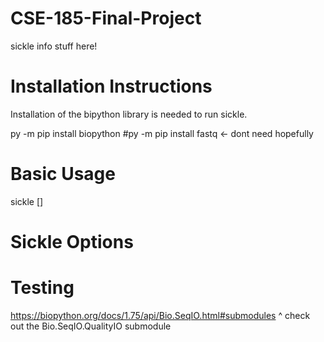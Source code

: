 # CSE-185-Final-Project

sickle info stuff here!

# Installation Instructions
Installation of the bipython library is needed to run sickle. 

py -m pip install biopython
#py -m pip install fastq    <- dont need hopefully

# Basic Usage
sickle []

# Sickle Options

# Testing
https://biopython.org/docs/1.75/api/Bio.SeqIO.html#submodules 
^ check out the  Bio.SeqIO.QualityIO submodule